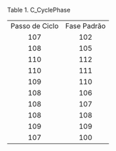 <div id="d166469e1" class="table">

<div class="table-title">

Table 1. C\_CyclePhase

</div>

<div class="table-contents">

|                |             |
| :------------: | :---------: |
| Passo de Ciclo | Fase Padrão |
|      107       |     102     |
|      108       |     105     |
|      110       |     112     |
|      110       |     111     |
|      109       |     110     |
|      108       |     106     |
|      108       |     107     |
|      108       |     108     |
|      109       |     109     |
|      107       |     100     |

</div>

</div>
